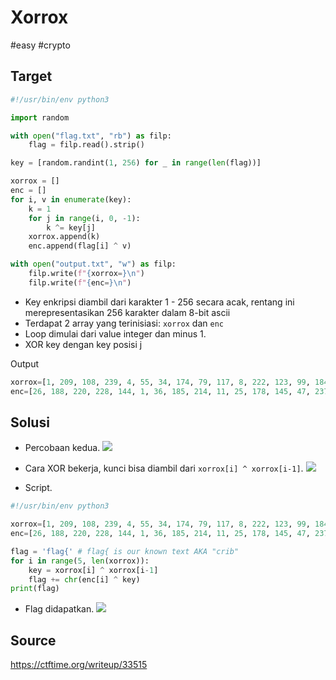 # Xorrox
#easy #crypto

## Target
```python
#!/usr/bin/env python3

import random

with open("flag.txt", "rb") as filp:
    flag = filp.read().strip()

key = [random.randint(1, 256) for _ in range(len(flag))]

xorrox = []
enc = []
for i, v in enumerate(key):
    k = 1
    for j in range(i, 0, -1):
        k ^= key[j]
    xorrox.append(k)
    enc.append(flag[i] ^ v)

with open("output.txt", "w") as filp:
    filp.write(f"{xorrox=}\n")
    filp.write(f"{enc=}\n")

```
- Key enkripsi diambil dari karakter 1 - 256 secara acak, rentang ini merepresentasikan 256 karakter dalam 8-bit ascii
- Terdapat 2 array yang terinisiasi: `xorrox` dan `enc`
- Loop dimulai dari value integer dan minus 1.
- XOR key dengan key posisi j

Output
```python
xorrox=[1, 209, 108, 239, 4, 55, 34, 174, 79, 117, 8, 222, 123, 99, 184, 202, 95, 255, 175, 138, 150, 28, 183, 6, 168, 43, 205, 105, 92, 250, 28, 80, 31, 201, 46, 20, 50, 56]
enc=[26, 188, 220, 228, 144, 1, 36, 185, 214, 11, 25, 178, 145, 47, 237, 70, 244, 149, 98, 20, 46, 187, 207, 136, 154, 231, 131, 193, 84, 148, 212, 126, 126, 226, 211, 10, 20, 119]

```

## Solusi
- Percobaan kedua.
![](attachments/Pasted%20image%2020220507233256.png)

- Cara XOR bekerja, kunci bisa diambil dari `xorrox[i] ^ xorrox[i-1]`.
![](attachments/Pasted%20image%2020220507233230.png)

- Script.
```python
#!/usr/bin/env python3

xorrox=[1, 209, 108, 239, 4, 55, 34, 174, 79, 117, 8, 222, 123, 99, 184, 202, 95, 255, 175, 138, 150, 28, 183, 6, 168, 43, 205, 105, 92, 250, 28, 80, 31, 201, 46, 20, 50, 56]
enc=[26, 188, 220, 228, 144, 1, 36, 185, 214, 11, 25, 178, 145, 47, 237, 70, 244, 149, 98, 20, 46, 187, 207, 136, 154, 231, 131, 193, 84, 148, 212, 126, 126, 226, 211, 10, 20, 119]

flag = 'flag{' # flag{ is our known text AKA "crib"
for i in range(5, len(xorrox)):
    key = xorrox[i] ^ xorrox[i-1]
    flag += chr(enc[i] ^ key)
print(flag)
```

- Flag didapatkan.
![](attachments/Pasted%20image%2020220507233606.png)

## Source
https://ctftime.org/writeup/33515